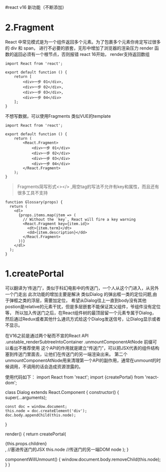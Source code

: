 #react v16 新功能（不断添加）

# 2.Fragment

React 中常见模式是为一个组件返回多个元素。为了包裹多个元素你肯定写过很多的 div 和 span，
进行不必要的嵌套，无形中增加了浏览器的渲染压力
render 函数的返回必须有一个根节点，否则报错
react 16开始， render支持返回数组

```
import React from 'react';

export default function () {
    return [
        <div>一步 01</div>,
        <div>一步 02</div>,
        <div>一步 03</div>,
        <div>一步 04</div>
    ];
}
```
不想写数据，可以使用Fragments 
类似VUE的template 

```
import React from 'react';

export default function () {
    return (
        <React.Fragment>
            <div>一步 01</div>
            <div>一步 02</div>
            <div>一步 03</div>
            <div>一步 04</div>
        </React.Fragment>
    );
}
```

> Fragments简写形式<></> ,用空tag的写法不允许有key和属性，而且还有很多工具不支持

```
function Glossary(props) {
  return (
    <dl>
      {props.items.map(item => (
        // Without the `key`, React will fire a key warning
        <React.Fragment key={item.id}>
          <dt>{item.term}</dt>
          <dd>{item.description}</dd>
        </React.Fragment>
      ))}
    </dl>
  );
}
```



# 1.createPortal  

可以翻译为‘传送门’，类似于科幻电影中的传送门，一个人从这个门进入，从另外一个门走出
此次功能的增加主要是解决 类似Dialog 的弹出框一类的定位问题,由于弹框之类的浮层，需要加定位，
希望从Dialog往上一直到body没有其他postion是relative的元素干扰，但是多层嵌套不能保证其父组件，爷组件没有定位等，
所以加入传送门之后，在React组件树的最顶层留一个元素专属于Dialog，
然后通过Redux或者其他什么通讯方式给这个Dialog发送信号，让Dialog显示或者不显示。

在V16之前是通过两个秘而不宣的React API
.unstable_renderSubtreeIntoContainer
.unmountComponentAtNode
前缀可以看出不推荐使用
这个API的作用就是建立“传送门”，可以把JSX代表的组件结构塞到传送门里面去，让他们在传送门的另一端渲染出来。
第二个unmountComponentAtNode用来清理第一个API的副作用，通常在unmount的时候调用，不调用的话会造成资源泄露的。


使用代码如下：
import React from 'react';
import {createPortal} from 'react-dom';

class Dialog extends React.Component {
  constructor() {
    super(...arguments);

    const doc = window.document;
    this.node = doc.createElement('div');
    doc.body.appendChild(this.node);
  }

  render() {
    return createPortal(
      <div class="dialog">
        {this.props.children}
      </div>, //塞进传送门的JSX
      this.node //传送门的另一端DOM node
    );
  }

  componentWillUnmount() {
    window.document.body.removeChild(this.node);
  }
}
